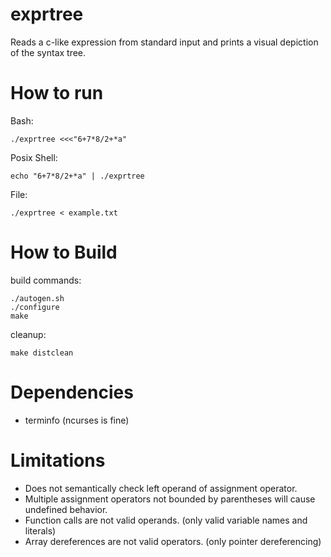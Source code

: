 # exprtree #

Reads a c-like expression from standard input and prints a visual depiction of
the syntax tree.


# How to run #
Bash:

	./exprtree <<<"6+7*8/2+*a"


Posix Shell:

	echo "6+7*8/2+*a" | ./exprtree


File:

	./exprtree < example.txt


# How to Build #

build commands:

	./autogen.sh
	./configure
	make


cleanup:

	make distclean


# Dependencies #
* terminfo (ncurses is fine)


# Limitations #

* Does not semantically check left operand of assignment operator.
* Multiple assignment operators not bounded by parentheses will cause undefined behavior.
* Function calls are not valid operands. (only valid variable names and literals)
* Array dereferences are not valid operators. (only pointer dereferencing)
